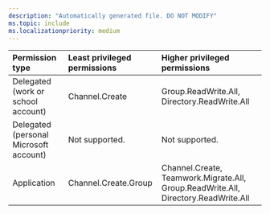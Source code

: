 ```yaml
---
description: "Automatically generated file. DO NOT MODIFY"
ms.topic: include
ms.localizationpriority: medium
---
```


|Permission type|Least privileged permissions|Higher privileged permissions|
|:---|:---|:---|
|Delegated (work or school account)|Channel.Create|Group.ReadWrite.All, Directory.ReadWrite.All|
|Delegated (personal Microsoft account)|Not supported.|Not supported.|
|Application|Channel.Create.Group|Channel.Create, Teamwork.Migrate.All, Group.ReadWrite.All, Directory.ReadWrite.All|